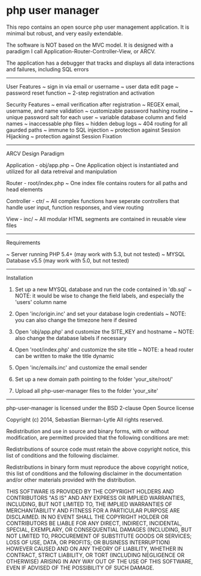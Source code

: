php user manager
================

This repo contains an open source php user management application. It is minimal but robust, and very easily extendable. 

The software is NOT based on the MVC model. It is designed with a paradigm I call Application-Router-Controller-View, or ARCV.

The application has a debugger that tracks and displays all data interactions and failures, including SQL errors

---

User Features
~ sign in via email or username
~ user data edit page
~ password reset function
~ 2-step registration and activation

Security Features
~ email verification after registration
~ REGEX email, username, and name validation
~ customizable password hashing routine
~ unique password salt for each user
~ variable database column and field names
~ inaccessable php files
~ hidden debug logs
~ 404 routing for all gaurded paths
~ immune to SQL injection
~ protection against Session Hijacking
~ protection against Session Fixation

---

ARCV Design Paradigm

Application - obj/app.php
~ One Application object is instantiated and utilized for all data retreival and manipulation

Router - root/index.php
~ One index file contains routers for all paths and head elements

Controller - ctr/
~ All complex functions have seperate controllers that handle user input, function responses, and view routing

View - inc/
~ All modular HTML segments are contained in reusable view files

---

Requirements

~ Server running PHP 5.4+ (may work with 5.3, but not tested)
~ MYSQL Database v5.5 (may work with 5.0, but not tested)

---

Installation

1) Set up a new MYSQL database and run the code contained in 'db.sql'
~ NOTE: it would be wise to change the field labels, and especially the 'users' column name

2) Open 'inc/origin.inc' and set your database login credentials
~ NOTE: you can also change the timezone here if desired

3) Open 'obj/app.php' and customize the SITE_KEY and hostname
~ NOTE: also change the database labels if necessary 

4) Open 'root/index.php' and customize the site title
~ NOTE: a head router can be written to make the title dynamic

5) Open 'inc/emails.inc' and customize the email sender

6) Set up a new domain path pointing to the folder 'your_site/root/'

7) Upload all php-user-manager files to the folder 'your_site'

---

php-user-manager is licensed under the BSD 2-clause Open Source license

Copyright (c) 2014, Sebastian Bierman-Lytle
All rights reserved.

Redistribution and use in source and binary forms, with or without modification, 
are permitted provided that the following conditions are met:

Redistributions of source code must retain the above copyright notice, this list 
of conditions and the following disclaimer.

Redistributions in binary form must reproduce the above copyright notice, this
list of conditions and the following disclaimer in the documentation and/or other 
materials provided with the distribution.

THIS SOFTWARE IS PROVIDED BY THE COPYRIGHT HOLDERS AND CONTRIBUTORS "AS IS" AND 
ANY EXPRESS OR IMPLIED WARRANTIES, INCLUDING, BUT NOT LIMITED TO, THE IMPLIED 
WARRANTIES OF MERCHANTABILITY AND FITNESS FOR A PARTICULAR PURPOSE ARE DISCLAIMED. 
IN NO EVENT SHALL THE COPYRIGHT HOLDER OR CONTRIBUTORS BE LIABLE FOR ANY DIRECT, 
INDIRECT, INCIDENTAL, SPECIAL, EXEMPLARY, OR CONSEQUENTIAL DAMAGES (INCLUDING, BUT 
NOT LIMITED TO, PROCUREMENT OF SUBSTITUTE GOODS OR SERVICES; LOSS OF USE, DATA, 
OR PROFITS; OR BUSINESS INTERRUPTION) HOWEVER CAUSED AND ON ANY THEORY OF LIABILITY, 
WHETHER IN CONTRACT, STRICT LIABILITY, OR TORT (INCLUDING NEGLIGENCE OR OTHERWISE) 
ARISING IN ANY WAY OUT OF THE USE OF THIS SOFTWARE, EVEN IF ADVISED OF THE 
POSSIBILITY OF SUCH DAMAGE.
